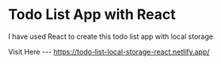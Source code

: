 # Todo List App with React

I have used React to create this todo list app with local storage

Visit Here --- https://todo-list-local-storage-react.netlify.app/